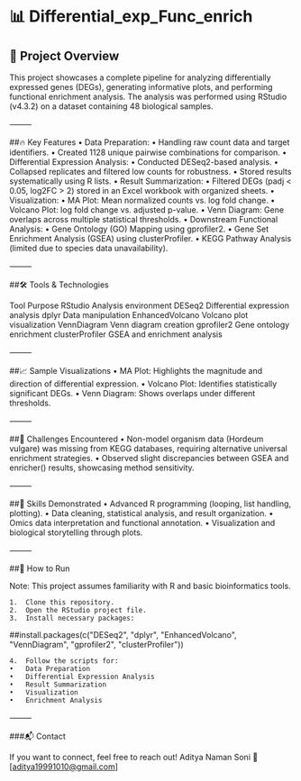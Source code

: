 # 📊 Differential_exp_Func_enrich

## 📄 Project Overview

This project showcases a complete pipeline for analyzing differentially expressed genes (DEGs), generating informative plots, and performing functional enrichment analysis. The analysis was performed using RStudio (v4.3.2) on a dataset containing 48 biological samples.

⸻

##🔥 Key Features
	•	Data Preparation:
	•	Handling raw count data and target identifiers.
	•	Created 1128 unique pairwise combinations for comparison.
	•	Differential Expression Analysis:
	•	Conducted DESeq2-based analysis.
	•	Collapsed replicates and filtered low counts for robustness.
	•	Stored results systematically using R lists.
	•	Result Summarization:
	•	Filtered DEGs (padj < 0.05, log2FC > 2) stored in an Excel workbook with organized sheets.
	•	Visualization:
	•	MA Plot: Mean normalized counts vs. log fold change.
	•	Volcano Plot: log fold change vs. adjusted p-value.
	•	Venn Diagram: Gene overlaps across multiple statistical thresholds.
	•	Downstream Functional Analysis:
	•	Gene Ontology (GO) Mapping using gprofiler2.
	•	Gene Set Enrichment Analysis (GSEA) using clusterProfiler.
	•	KEGG Pathway Analysis (limited due to species data unavailability).

⸻

##🛠 Tools & Technologies

Tool	Purpose
RStudio	Analysis environment
DESeq2	Differential expression analysis
dplyr	Data manipulation
EnhancedVolcano	Volcano plot visualization
VennDiagram	Venn diagram creation
gprofiler2	Gene ontology enrichment
clusterProfiler	GSEA and enrichment analysis



⸻

##📈 Sample Visualizations
	•	MA Plot: Highlights the magnitude and direction of differential expression.
	•	Volcano Plot: Identifies statistically significant DEGs.
	•	Venn Diagram: Shows overlaps under different thresholds.

⸻

##🚧 Challenges Encountered
	•	Non-model organism data (Hordeum vulgare) was missing from KEGG databases, requiring alternative universal enrichment strategies.
	•	Observed slight discrepancies between GSEA and enricher() results, showcasing method sensitivity.

⸻

##🧠 Skills Demonstrated
	•	Advanced R programming (looping, list handling, plotting).
	•	Data cleaning, statistical analysis, and result organization.
	•	Omics data interpretation and functional annotation.
	•	Visualization and biological storytelling through plots.

⸻

##🚀 How to Run

Note: This project assumes familiarity with R and basic bioinformatics tools.

	1.	Clone this repository.
	2.	Open the RStudio project file.
	3.	Install necessary packages:

##install.packages(c("DESeq2", "dplyr", "EnhancedVolcano", "VennDiagram", "gprofiler2", "clusterProfiler"))


	4.	Follow the scripts for:
	•	Data Preparation
	•	Differential Expression Analysis
	•	Result Summarization
	•	Visualization
	•	Enrichment Analysis

⸻

###📬 Contact

If you want to connect, feel free to reach out!
Aditya Naman Soni
📧 [aditya19991010@gmail.com]
